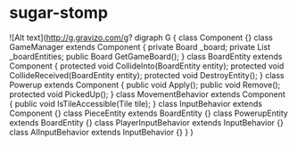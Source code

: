 sugar-stomp
===========
![Alt text](http://g.gravizo.com/g?
  digraph G {
    class Component {}
    class GameManager extends Component {
      private Board _board;
      private List<BoardEntity> _boardEntities;
      public Board GetGameBoard();
    }
    class BoardEntity extends Component {
      protected void CollideInto(BoardEntity entity);
      protected void CollideReceived(BoardEntity entity);
      protected void DestroyEntity();
    }
    class Powerup extends Component {
      public void Apply();
      public void Remove();
      protected void PickedUp();
    }
    class MovementBehavior extends Component {
      public void IsTileAccessible(Tile tile);
    }
    class InputBehavior extends Component {}
    class PieceEntity extends BoardEntity {}
    class PowerupEntity extends BoardEntity {}
    class PlayerInputBehavior extends InputBehavior {}
    class AIInputBehavior extends InputBehavior {}
  }
)
